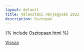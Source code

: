 ```yaml
---
layout: default
title: Választási névjegyzék 2022
description: Osztopán
---
```


{% include Osztopaan.html %}

[Vissza](./)